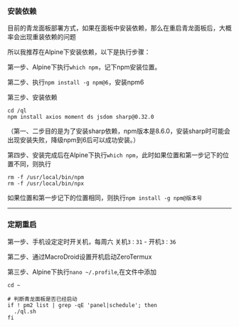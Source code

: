 ### 安装依赖

目前的青龙面板部署方式，如果在面板中安装依赖，那么在重启青龙面板后，大概率会出现重装依赖的问题

所以我推荐在Alpine下安装依赖，以下是执行步骤：

第一步、Alpine下执行`which npm`，记下npm安装位置。

第二步、执行`npm install -g npm@6`，安装npm6

第三步、安装依赖
```
cd /ql
npm install axios moment ds jsdom sharp@0.32.0
```
（第一、二步目的是为了安装sharp依赖，npm版本是8.6.0，安装sharp时可能会出现安装失败，降级npm到6后可以成功安装。）

第四步、安装完成后在Alpine下执行`which npm`，此时如果位置和第一步记下的位置不同，则执行
```
rm -f /usr/local/bin/npm
rm -f /usr/local/bin/npx
```
如果位置和第一步记下的位置相同，则执行`npm install -g npm@版本号`

---

### 定期重启

第一步、手机设定定时开关机，每周六 关机`3：31` - 开机`3：36`

第二步、通过MacroDroid设置开机启动ZeroTermux

第三步、Alpine下执行`nano ~/.profile`,在文件中添加

```
cd ~

# 判断青龙面板是否已经启动 
if ! pm2 list | grep -qE 'panel|schedule'; then
  ./ql.sh
fi
```
